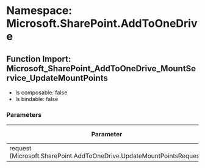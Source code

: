# Namespace: Microsoft.SharePoint.AddToOneDrive

## Function Import: Microsoft_SharePoint_AddToOneDrive_MountService_UpdateMountPoints

- Is composable: false
- Is bindable: false

### Parameters

Parameter | SPO | SP 2019 | SP 2016 | SP 2013
----------|:---:|:-------:|:-------:|:-------
request (Microsoft.SharePoint.AddToOneDrive.UpdateMountPointsRequest) | ✅ | ❌ | ❌ | ❌

